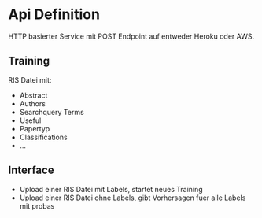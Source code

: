# Api Definition

HTTP basierter Service mit POST Endpoint auf entweder Heroku oder AWS.

## Training

RIS Datei mit:

* Abstract
* Authors
* Searchquery Terms
* Useful
* Papertyp
* Classifications
* ...

## Interface

* Upload einer RIS Datei mit Labels, startet neues Training
* Upload einer RIS Datei ohne Labels, gibt Vorhersagen fuer alle Labels mit probas

